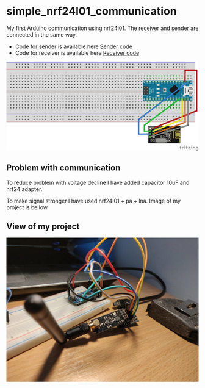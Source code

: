 # simple_nrf24l01_communication
My first Arduino communication using nrf24l01.
The receiver and sender are connected in the same way.

- Code for sender is available here [Sender code](sender.code)
- Code for receiver is available here [Receiver code](receiver.code)

![Project breadboard](img/breadboard.png)

## Problem with communication
To reduce problem with voltage decline I have added capacitor 10uF and nrf24 adapter.

To make signal stronger I have used nrf24l01 + pa + lna.
Image of my project is bellow


## View of my project
![IProject image](img/project.jpg)
